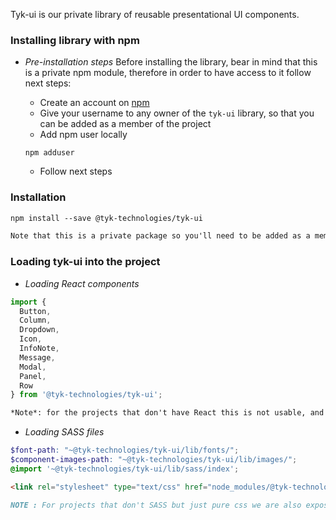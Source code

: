 Tyk-ui is our private library of reusable presentational UI components. 

### **Installing library with npm**

- *Pre-installation steps*
Before installing the library, bear in mind that this is a private npm module, therefore in order to have access to it follow next steps:

  - Create an account on <a href="https://www.npmjs.com/signup">npm</a>
  - Give your username to any owner of the `tyk-ui` library, so that you can be added as a member of the project
  - Add npm user locally

  ```static
  npm adduser
  ```

  - Follow next steps

### **Installation**

```html
npm install --save @tyk-technologies/tyk-ui
```


```md
Note that this is a private package so you'll need to be added as a member to the tyk-technologies org and then run `npm adduser` which will ask you for your npm credentials
```

### **Loading tyk-ui into the project**


- *Loading React components*

```jsx static
import {
  Button,
  Column,
  Dropdown,
  Icon,
  InfoNote,
  Message,
  Modal,
  Panel,
  Row
} from '@tyk-technologies/tyk-ui';
```

```md
*Note*: for the projects that don't have React this is not usable, and we can use just the styling.
```


- *Loading SASS files*

```scss
$font-path: "~@tyk-technologies/tyk-ui/lib/fonts/";
$component-images-path: "~@tyk-technologies/tyk-ui/lib/images/";
@import '~@tyk-technologies/tyk-ui/lib/sass/index';
```

```html
<link rel="stylesheet" type="text/css" href="node_modules/@tyk-technologies/tyk-ui/tyk-ui.css">
```

```md
NOTE : For projects that don't SASS but just pure css we are also exposing the compiled styles.
```